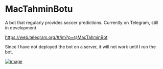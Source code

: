 # MacTahminBotu
A bot that regularly provides soccer predictions. Currently on Telegram, still in development

https://web.telegram.org/#/im?p=@MacTahminBot

Since I have not deployed the bot on a server, it will not work until I run the bot.

<a href="https://ibb.co/4RSgFmN"><img src="https://i.ibb.co/jkwZ864/image.png" alt="image" border="0"></a>
